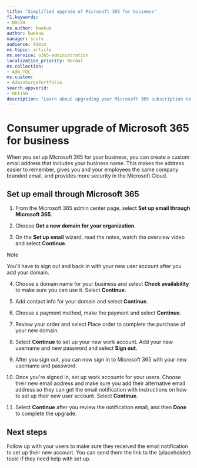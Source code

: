 ```yaml
---
title: "Simplified upgrade of Microsoft 365 for business"
f1.keywords:
- NOCSH
ms.author: kwekua
author: kwekua
manager: scotv
audience: Admin
ms.topic: article
ms.service: o365-administration
localization_priority: Normal
ms.collection: 
- Adm_TOC
ms.custom: 
- AdminSurgePortfolio
search.appverid:
- MET150
description: "Learn about upgrading your Microsoft 365 subscription to a Microsoft 365 for business subscription."
---
```


# Consumer upgrade of Microsoft 365 for business

When you set up Microsoft 365 for your business, you can create a custom email address that includes your business name. This makes the address easier to remember, gives you and your employees the same company branded email, and provides more security in the Microsoft Cloud.

## Set up email through Microsoft 365

1. From the Microsoft 365 admin center page, select **Set up email through Microsoft 365**.

2. Choose **Get a new domain for your organization**.

3. On the **Set up email** wizard, read the notes, watch the overview video and select **Continue**.

> [!NOTE]
> You'll have to sign out and back in with your new user account after you add your domain.

4. Choose a domain name for your business and select **Check availability** to make sure you can use it. Select **Continue**.

5. Add contact info for your domain and select **Continue**.

6. Choose a payment method, make the payment and select **Continue**.

7. Review your order and select Place order to complete the purchase of your new domain.

8. Select **Continue** to set up your new work account. Add your new username and new password and select **Sign out**.

9. After you sign out, you can now sign in to Microsoft 365 with your new username and password.

10. Once you're signed in, set up work accounts for your users. Choose their new email address and make sure you add their alternative email address so they can get the email notification with instructions on how to set up their new user account. Select **Continue**.

11. Select **Continue** after you review the notification email, and then **Done** to complete the upgrade.

## Next steps

Follow up with your users to make sure they received the email notification to set up their new account. You can send them the link to the (placeholder) topic if they need help with set up.
